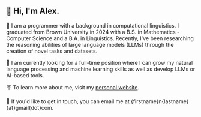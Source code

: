 ## 🙋 Hi, I'm Alex.

📑 I am a programmer with a background in computational linguistics. I graduated from Brown University in 2024 with a B.S. in Mathematics - Computer Science and a B.A. in Linguistics. Recently, I've been researching the reasoning abilities of large language models (LLMs) through the creation of novel tasks and datasets.

🔭 I am currently looking for a full-time position where I can grow my natural language processing and machine learning skills as well as develop LLMs or AI-based tools.

🪧 To learn more about me, visit my [personal website](https://alexduchnowski.github.io/website/).

📧 If you'd like to get in touch, you can email me at {firstname}n{lastname}{at}gmail{dot}com.

